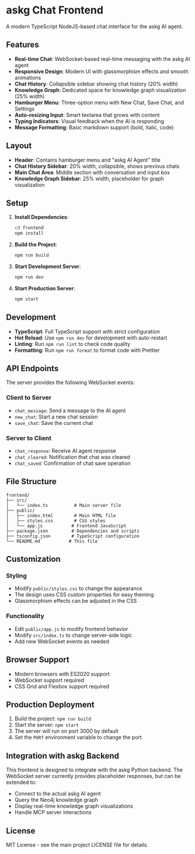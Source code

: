 # askg Chat Frontend

A modern TypeScript NodeJS-based chat interface for the askg AI agent.

## Features

- **Real-time Chat**: WebSocket-based real-time messaging with the askg AI agent
- **Responsive Design**: Modern UI with glassmorphism effects and smooth animations
- **Chat History**: Collapsible sidebar showing chat history (20% width)
- **Knowledge Graph**: Dedicated space for knowledge graph visualization (25% width)
- **Hamburger Menu**: Three-option menu with New Chat, Save Chat, and Settings
- **Auto-resizing Input**: Smart textarea that grows with content
- **Typing Indicators**: Visual feedback when the AI is responding
- **Message Formatting**: Basic markdown support (bold, italic, code)

## Layout

- **Header**: Contains hamburger menu and "askg AI Agent" title
- **Chat History Sidebar**: 20% width, collapsible, shows previous chats
- **Main Chat Area**: Middle section with conversation and input box
- **Knowledge Graph Sidebar**: 25% width, placeholder for graph visualization

## Setup

1. **Install Dependencies**:
   ```bash
   cd frontend
   npm install
   ```

2. **Build the Project**:
   ```bash
   npm run build
   ```

3. **Start Development Server**:
   ```bash
   npm run dev
   ```

4. **Start Production Server**:
   ```bash
   npm start
   ```

## Development

- **TypeScript**: Full TypeScript support with strict configuration
- **Hot Reload**: Use `npm run dev` for development with auto-restart
- **Linting**: Run `npm run lint` to check code quality
- **Formatting**: Run `npm run format` to format code with Prettier

## API Endpoints

The server provides the following WebSocket events:

### Client to Server
- `chat_message`: Send a message to the AI agent
- `new_chat`: Start a new chat session
- `save_chat`: Save the current chat

### Server to Client
- `chat_response`: Receive AI agent response
- `chat_cleared`: Notification that chat was cleared
- `chat_saved`: Confirmation of chat save operation

## File Structure

```
frontend/
├── src/
│   └── index.ts          # Main server file
├── public/
│   ├── index.html        # Main HTML file
│   ├── styles.css        # CSS styles
│   └── app.js           # Frontend JavaScript
├── package.json         # Dependencies and scripts
├── tsconfig.json        # TypeScript configuration
└── README.md           # This file
```

## Customization

### Styling
- Modify `public/styles.css` to change the appearance
- The design uses CSS custom properties for easy theming
- Glassmorphism effects can be adjusted in the CSS

### Functionality
- Edit `public/app.js` to modify frontend behavior
- Modify `src/index.ts` to change server-side logic
- Add new WebSocket events as needed

## Browser Support

- Modern browsers with ES2020 support
- WebSocket support required
- CSS Grid and Flexbox support required

## Production Deployment

1. Build the project: `npm run build`
2. Start the server: `npm start`
3. The server will run on port 3000 by default
4. Set the `PORT` environment variable to change the port

## Integration with askg Backend

This frontend is designed to integrate with the askg Python backend. The WebSocket server currently provides placeholder responses, but can be extended to:

- Connect to the actual askg AI agent
- Query the Neo4j knowledge graph
- Display real-time knowledge graph visualizations
- Handle MCP server interactions

## License

MIT License - see the main project LICENSE file for details. 